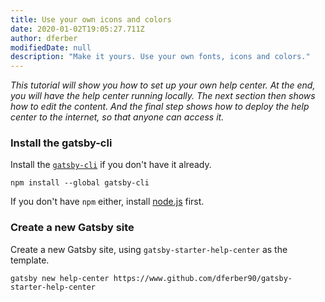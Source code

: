```yaml
---
title: Use your own icons and colors
date: 2020-01-02T19:05:27.711Z
author: dferber
modifiedDate: null
description: "Make it yours. Use your own fonts, icons and colors."
---
```


_This tutorial will show you how to set up your own help center. At the end, you will have the help center running locally. The next section then shows how to edit the content. And the final step shows how to deploy the help center to the internet, so that anyone can access it._

### Install the gatsby-cli

Install the [`gatsby-cli`](https://www.npmjs.com/package/gatsby-cli) if you don't have it already.

```shell
npm install --global gatsby-cli
```

If you don't have `npm` either, install [node.js](https://nodejs.org/en/) first.

### Create a new Gatsby site

Create a new Gatsby site, using `gatsby-starter-help-center` as the template.

```shell
gatsby new help-center https://www.github.com/dferber90/gatsby-starter-help-center
```

